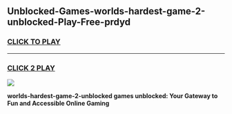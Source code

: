 
## Unblocked-Games-worlds-hardest-game-2-unblocked-Play-Free-prdyd
<h3>
<a href="https://premium76.site?title=worlds-hardest-game-2-unblocked&ref=21A">CLICK TO PLAY</a></h3>
<hr>

<h3>
<a href="https://premium76.site?title=worlds-hardest-game-2-unblocked&ref=21A">CLICK 2 PLAY</a>
  
</h3>

<a href="https://premium76.site?title=worlds-hardest-game-2-unblocked&ref=21A"><img src="https://clearcache.store/games.png"></a>


**worlds-hardest-game-2-unblocked games unblocked: Your Gateway to Fun and Accessible Online Gaming**
